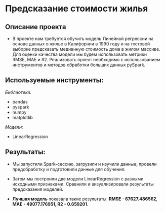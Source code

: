 # Предсказание стоимости жилья

## Описание проекта 

- В проекте нам требуется обучить модель Линейной регрессии на основе данных о жилье в Калифорнии в 1990 году и на тестовой выборке предсказать медианную стоимость дома в жилом массиве. Для оценки качества модели мы будем использовать метрики RMSE, MAE и R2. Реализовать проект необходимо с использованием инструментов и методов обработки больших данных pySpark. 


## Используемые инструменты:
 
*Библиотеки:*

- pandas
- pyspark
- numpy
- matplotlib

*Модели:*

- LinearRegression

 
## Результаты: 

- Мы запустили Spark-сессию, загрузили и изучили данные, провели предобработку и подготовили данные для обучения.
  
- Затем мы построили две модели LinearRegression с разными исходными признаками. Сравнили и визуализировали результаты предсказания моделей.
    
- **Лучшая модель** показала такие результаты: **RMSE - 67627.486562, MAE - 49077.176951, R2 - 0.659201**. 
